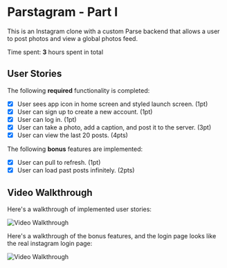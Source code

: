 # Parstagram - Part I

This is an Instagram clone with a custom Parse backend that allows a user to post photos and view a global photos feed.

Time spent: **3** hours spent in total

## User Stories

The following **required** functionality is completed:

- [x] User sees app icon in home screen and styled launch screen. (1pt)
- [x] User can sign up to create a new account. (1pt)
- [x] User can log in. (1pt)
- [x] User can take a photo, add a caption, and post it to the server. (3pt)
- [x] User can view the last 20 posts. (4pts)

The following **bonus** features are implemented:

- [x] User can pull to refresh. (1pt)
- [x] User can load past posts infinitely. (2pts)

## Video Walkthrough

Here's a walkthrough of implemented user stories:

<img src='http://g.recordit.co/fkpgCvO4Op.gif' title='Video Walkthrough' width='' alt='Video Walkthrough' />

Here's a walkthrough of the bonus features, and the login page looks like the real instagram login page: 

<img src='http://g.recordit.co/PC7RNRZKhh.gif' title='Video Walkthrough' width='' alt='Video Walkthrough' />

